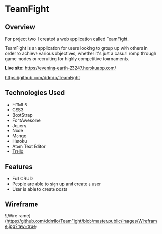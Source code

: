 # TeamFight

## Overview

For project two, I created a web application called TeamFight.

TeamFight is an application for users looking to group up with others in order to achieve various objectives, whether it's just a casual romp through game modes or recruiting for highly competitive tournaments.

**Live site:** <https://evening-earth-23247.herokuapp.com/>

<https://github.com/ddmilo/TeamFight>

## Technologies Used
* HTML5
* CSS3
* BootStrap
* FontAwesome
* Jquery
* Node
* Mongo
* Heroku
* Atom Text Editor
* [Trello](https://trello.com/b/xqp53qvQ/teamfight)

## Features
* Full CRUD
* People are able to sign up and create a user
* User is able to create posts

## Wireframe
 ![Wireframe] (https://github.com/ddmilo/TeamFight/blob/master/public/images/Wireframe.jpg?raw=true)
